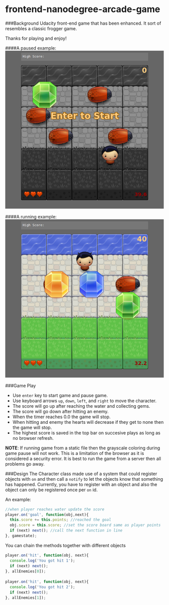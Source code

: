 frontend-nanodegree-arcade-game
===============================

###Background
Udacity front-end game that has been enhanced. It sort of resembles a classic frogger game.

Thanks for playing and enjoy!

####A paused example:
![paused](https://raw.githubusercontent.com/jroop/p3/master/images/paused.png)

####A running example:
![running](https://raw.githubusercontent.com/jroop/p3/master/images/running.png)

###Game Play
* Use `enter` key to start game and pause game.
* Use keyboard arrows `up`, `down`, `left`, and `right` to move the character.
* The score will go up after reaching the water and collecting gems.
* The score will go down after hitting an enemy.
* When the timer reaches 0.0 the game will stop.
* When hitting and enemy the hearts will decrease if they get to none then the game will stop.
* The highest score is saved in the top bar on succesive plays as long as no browser refresh.

__NOTE__: If running game from a static file then the grayscale coloring during game pause will not work. This is a limitation of the browser as it is considered a security error. It is best to run the game from a server then all problems go away.

###Design
The Character class made use of a system that could register objects with `on` and then call a `notify` to let the objects know that something has happened. Currently, you have to register with an object and also the object can only be registered once per `on` id.

An example:
```javascript
//when player reaches water update the score
player.on('goal', function(obj,next){
  this.score += this.points; //reached the goal
  obj.score = this.score; //set the score board same as player points
  if (next) next(); //call the next function in line
}, gamestate);
```

You can chain the methods together with different objects
```javascript
player.on('hit', function(obj, next){
  console.log('You got hit 1');
  if (next) next();
}, allEnemies[0]);

player.on('hit', function(obj, next){
  console.log('You got hit 2');
  if (next) next();
}, allEnemies[1]);
```
